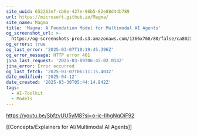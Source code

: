 ```yaml
---
site_uuid: 652263ef-cb8e-427e-96b5-82e88d4db789
url: https://microsoft.github.io/Magma/
site_name: Magma
title: 'Magma: A Foundation Model for Multimodal AI Agents'
og_screenshot_url: >-
  https://og-screenshots-prod.s3.amazonaws.com/1366x768/80/false/ca8023dd3c55bdc930006a714012248b504e4b59745d744e41232c1debdc06af.jpeg
og_errors: true
og_last_error: '2025-03-07T10:19:45.396Z'
og_error_message: HTTP error 401
jina_last_request: '2025-03-09T06:45:02.014Z'
jina_error: Error occurred
og_last_fetch: '2025-03-07T06:11:15.403Z'
date_modified: '2025-04-12'
date_created: '2025-03-30T05:44:14.842Z'
tags:
  - AI-Toolkit
  - Models
---
```



































































https://youtu.be/SbfzvUU5yM8?si=o-ic-IIhgNqOiF92

[[Concepts/Explainers for AI/Multimodal AI Agents]]

